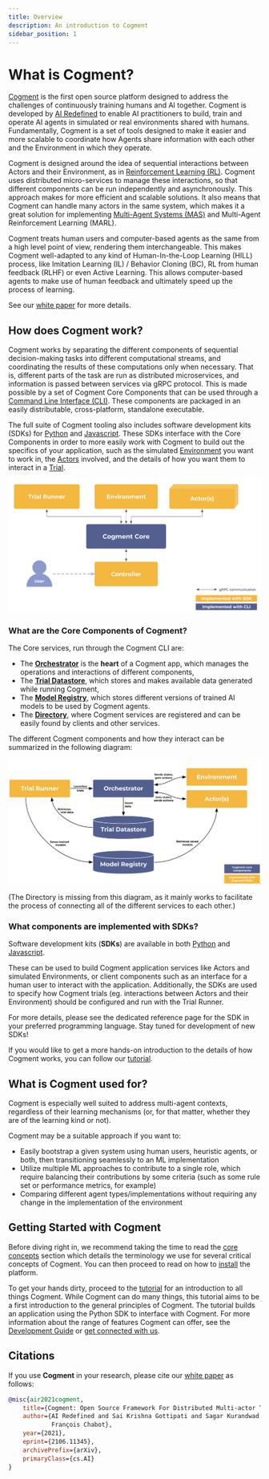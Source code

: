 ```yaml
---
title: Overview
description: An introduction to Cogment
sidebar_position: 1
---
```


# What is Cogment?

[Cogment](https://cogment.ai) is the first open source platform designed to address the challenges of continuously training humans and AI together. Cogment is developed by [AI Redefined](https://ai-r.com) to enable AI practitioners to build, train and operate AI agents in simulated or real environments shared with humans. Fundamentally, Cogment is a set of tools designed to make it easier and more scalable to coordinate how Agents share information with each other and the Environment in which they operate.

Cogment is designed around the idea of sequential interactions between Actors and their Environment, as in [Reinforcement Learning (RL)](https://en.wikipedia.org/wiki/Reinforcement_learning). Cogment uses distributed micro-services to manage these interactions, so that different components can be run independently and asynchronously. This approach makes for more efficient and scalable solutions. It also means that Cogment can handle many actors in the same system, which makes it a great solution for implementing [Multi-Agent Systems (MAS)](https://en.wikipedia.org/wiki/Multi-agent_system) and Multi-Agent Reinforcement Learning (MARL).

Cogment treats human users and computer-based agents as the same from a high level point of view, rendering them interchangeable. This makes Cogment well-adapted to any kind of Human-In-the-Loop Learning (HILL) process, like Imitation Learning (IL) / Behavior Cloning (BC), RL from human feedback (RLHF) or even Active Learning. This allows computer-based agents to make use of human feedback and ultimately speed up the process of learning.

See our [white paper](https://arxiv.org/abs/2106.11345) for more details.

## How does Cogment work?

Cogment works by separating the different components of sequential decision-making tasks into different computational streams, and coordinating the results of these computations only when necessary. That is, different parts of the task are run as distributed microservices, and information is passed between services via gRPC protocol. This is made possible by a set of Cogment Core Components that can be used through a [Command Line Interface (CLI)](./reference/cli/index.md). These components are packaged in an easily distributable, cross-platform, standalone executable.

The full suite of Cogment tooling also includes software development kits (SDKs) for [Python](./reference/python.md) and [Javascript](./reference/javascript.md). These SDKs interface with the
Core Components in order to more easily work with Cogment to build out the specifics of your application, such as the simulated [Environment](./guide/core-concepts.md#environment) you want to work in, the [Actors](./guide/core-concepts.md#actors) involved, and the details of how you want them to interact in a [Trial](./guide/core-concepts.md#trials).

![Cogment components](./guide/imgs/cogment_components_SDK.png)

### What are the Core Components of Cogment?

The Core services, run through the Cogment CLI are:

-   The [**Orchestrator**](./reference/cli/orchestrator.md) is the **heart** of a Cogment app, which manages the operations and interactions of different components,
-   The [**Trial Datastore**](./reference/cli/trial-datastore/trial-datastore-server.md), which stores and makes available data generated while running Cogment,
-   The [**Model Registry**](./reference/cli/model-registry.md), which stores different versions of trained AI models to be used by Cogment agents.
-   The [**Directory**](./reference/cli/directory/directory-server.md), where Cogment services are registered and can be easily found by clients and other services.

The different Cogment components and how they interact can be summarized in the following diagram:

![summary of Cogment Components](./guide/imgs/what-is-cogment.png)

(The Directory is missing from this diagram, as it mainly works to facilitate the process of connecting all of the different services to each other.)

### What components are implemented with SDKs?

Software development kits (**SDKs**) are available in both [Python](./reference/python.md) and
[Javascript](./reference/javascript.md).

These can be used to build Cogment application services like Actors and simulated Environments, or client components such as an interface for a human user to interact with the application. Additionally, the SDKs are used to specify how Cogment trials (eg. interactions between Actors and their Environment) should be configured and run with the Trial Runner.

For more details, please see the dedicated reference page for the SDK in your preferred programming language. Stay tuned for development of new SDKs!

If you would like to get a more hands-on introduction to the details of how Cogment works, you can follow our [tutorial](./guide/tutorial/index.md).

## What is Cogment used for?

Cogment is especially well suited to address multi-agent contexts, regardless of their learning mechanisms (or, for that matter, whether they are of the learning kind or not).

Cogment may be a suitable approach if you want to:

-   Easily bootstrap a given system using human users, heuristic agents, or both, then transitioning seamlessly to an ML implementation
-   Utilize multiple ML approaches to contribute to a single role, which require balancing their contributions by some criteria (such as some rule set or performance metrics, for example)
-   Comparing different agent types/implementations without requiring any change in the implementation of the environment

## Getting Started with Cogment

Before diving right in, we recommend taking the time to read the [core concepts](guide/core-concepts.md) section which details the terminology we use for several critical concepts of Cogment. You can then proceed to read on how to [install](./reference/cli/index.md) the platform.

To get your hands dirty, proceed to the [tutorial](./guide/tutorial/index.md) for an introduction to all things Cogment. While Cogment can do many things, this tutorial aims to be a first introduction to the general principles of Cogment. The tutorial builds an application using the Python SDK to interface with Cogment. For more information about the range of features Cogment can offer, see the [Development Guide](./guide/development-guide.mdx) or [get connected with us](./community-channels.md).

## Citations

If you use **Cogment** in your research, please cite our [white paper](https://arxiv.org/abs/2106.11345) as follows:

```bibtex
@misc{air2021cogment,
    title={Cogment: Open Source Framework For Distributed Multi-actor Training, Deployment & Operations},
    author={AI Redefined and Sai Krishna Gottipati and Sagar Kurandwad and Clodéric Mars and Gregory Szriftgiser and
            François Chabot},
    year={2021},
    eprint={2106.11345},
    archivePrefix={arXiv},
    primaryClass={cs.AI}
}
```

